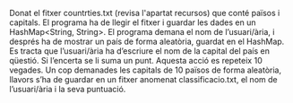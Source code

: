 Donat el fitxer countrties.txt (revisa l'apartat recursos) que conté països 
i capitals. El programa ha de llegir el fitxer i guardar les dades en un 
HashMap<String, String>. El programa demana el nom de l’usuari/ària, i després ha de 
mostrar un país de forma aleatòria, guardat en el HashMap. 
Es tracta que l’usuari/ària ha d’escriure el nom de la capital del país en qüestió. 
Si l’encerta se li suma un punt. Aquesta acció es repeteix 10 vegades. 
Un cop demanades les capitals de 10 països de forma aleatòria, llavors s’ha de 
guardar en un fitxer anomenat classificacio.txt, el nom de l’usuari/ària i 
la seva puntuació.